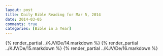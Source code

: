 ```yaml
---
layout: post
title: Daily Bible Reading for Mar 5, 2014
date: 2014-03-05
comments: true
categories: [Bible in a Year]
---
```

{% render_partial ../KJV/De/14.markdown %}
{% render_partial ../KJV/De/15.markdown %}
{% render_partial ../KJV/De/16.markdown %}
